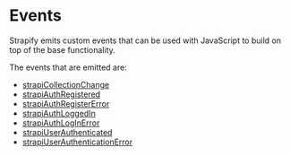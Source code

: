 # Events

Strapify emits custom events that can be used with JavaScript to build on top of the base functionality.

The events that are emitted are:
- [strapiCollectionChange](strapi-collection-change.md)
- [strapiAuthRegistered](strapi-auth-registered.md)
- [strapiAuthRegisterError](strapi-auth-register-error.md)
- [strapiAuthLoggedIn](strapi-auth-loggedin.md)
- [strapiAuthLogInError](strapi-auth-login-error.md)
- [strapiUserAuthenticated](strapi-user-authenticated.md)
- [strapiUserAuthenticationError](strapi-user-authentication-error.md)